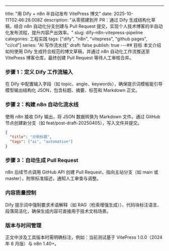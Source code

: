 ---
title: "用 Dify + n8n 半自动发布 VitePress 博文"
date: 2025-10-11T02:46:28.008Z
description: "从零搭建到开 PR：通过 Dify 生成结构化草稿，结合 n8n 自动化分支创建与 Pull Request 提交，实现个人技术博客的半自动化发布流程，提升内容产出效率。"
slug: dify-n8n-vitepress-pipeline
categories: 工程实践
tags: ["dify", "n8n", "vitepress", "github pages", "ci/cd"]
series: "AI 写作流水线"
draft: false
publish: true
---## 目标
本文介绍如何使用 Dify 生成符合规范的博文草稿，并通过 n8n 自动化工作流推送至 VitePress 博客仓库，最终创建 Pull Request 等待人工审核合并。

### 步骤 1：定义 Dify 工作流输入
在 Dify 中配置输入字段（如 topic、angle、keywords），确保提示词模板能引导模型输出结构化 JSON，包含标题、摘要、标签和 Markdown 正文。

### 步骤 2：构建 n8n 自动化流水线
使用 n8n 接收 Dify 输出，将 JSON 数据转换为 Markdown 文件。通过 GitHub 节点创建新分支（如 feat/post-draft-20250405），写入文件并提交。

```json
{
  "title": "示例标题",
  "tags": ["ai", "automation"]
}
```

### 步骤 3：自动生成 Pull Request
n8n 后续节点调用 GitHub API 创建 Pull Request，指向主站分支（如 main 或 master），附带标准描述，通知人工审查与调整。

### 内容质量控制
Dify 提示词中强制要求术语解释（如 RAG（检索增强生成））、代码块标注语言、段落简洁化，确保生成内容可直接用于技术文档场景。

### 版本与时间管理
正文中涉及工具版本时需明确标注，例如：当前测试基于 VitePress 1.0.0（2024 年 6 月版）与 n8n 1.40+。
